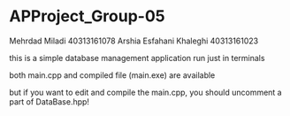 # APProject_Group-05
Mehrdad Miladi 40313161078
Arshia Esfahani Khaleghi 40313161023

this is a simple database management application
run just in terminals

both main.cpp and compiled file (main.exe) are available

but if you want to edit and compile the main.cpp, you should uncomment a part of DataBase.hpp!

